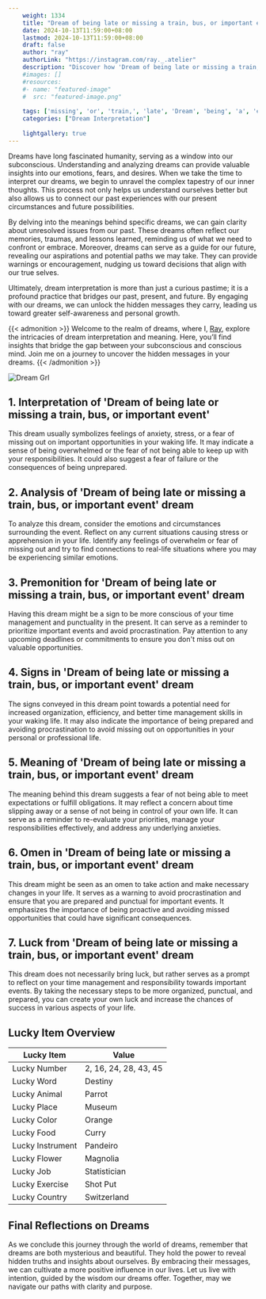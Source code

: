 ```yaml
---
    weight: 1334
    title: "Dream of being late or missing a train, bus, or important event"  # Assuming 'title' column exists
    date: 2024-10-13T11:59:00+08:00
    lastmod: 2024-10-13T11:59:00+08:00
    draft: false
    author: "ray"
    authorLink: "https://instagram.com/ray._.atelier"
    description: "Discover how 'Dream of being late or missing a train, bus, or important event' can interpret your future and uncover its significant meanings in your life."
    #images: []
    #resources:
    #- name: "featured-image"
    #  src: "featured-image.png"
    
    tags: ['missing', 'or', 'train,', 'late', 'Dream', 'being', 'a', 'event', 'of', 'bus,', 'important']
    categories: ["Dream Interpretation"]
    
    lightgallery: true
---
```

    
Dreams have long fascinated humanity, serving as a window into our subconscious. Understanding and analyzing dreams can provide valuable insights into our emotions, fears, and desires. When we take the time to interpret our dreams, we begin to unravel the complex tapestry of our inner thoughts. This process not only helps us understand ourselves better but also allows us to connect our past experiences with our present circumstances and future possibilities.

By delving into the meanings behind specific dreams, we can gain clarity about unresolved issues from our past. These dreams often reflect our memories, traumas, and lessons learned, reminding us of what we need to confront or embrace. Moreover, dreams can serve as a guide for our future, revealing our aspirations and potential paths we may take. They can provide warnings or encouragement, nudging us toward decisions that align with our true selves.

Ultimately, dream interpretation is more than just a curious pastime; it is a profound practice that bridges our past, present, and future. By engaging with our dreams, we can unlock the hidden messages they carry, leading us toward greater self-awareness and personal growth.

{{< admonition >}}
Welcome to the realm of dreams, where I, [Ray](https://instagram.com/ray._.atelier), explore the intricacies of dream interpretation and meaning. Here, you’ll find insights that bridge the gap between your subconscious and conscious mind. Join me on a journey to uncover the hidden messages in your dreams.
{{< /admonition >}}

![Dream Grl](https://cdn.pixabay.com/photo/2017/11/02/03/35/gothic-2910057_1280.jpg "Dream Grl")

## 1. Interpretation of 'Dream of being late or missing a train, bus, or important event'

This dream usually symbolizes feelings of anxiety, stress, or a fear of missing out on important opportunities in your waking life. It may indicate a sense of being overwhelmed or the fear of not being able to keep up with your responsibilities. It could also suggest a fear of failure or the consequences of being unprepared.

## 2. Analysis of 'Dream of being late or missing a train, bus, or important event' dream

To analyze this dream, consider the emotions and circumstances surrounding the event. Reflect on any current situations causing stress or apprehension in your life. Identify any feelings of overwhelm or fear of missing out and try to find connections to real-life situations where you may be experiencing similar emotions.

## 3. Premonition for 'Dream of being late or missing a train, bus, or important event' dream

Having this dream might be a sign to be more conscious of your time management and punctuality in the present. It can serve as a reminder to prioritize important events and avoid procrastination. Pay attention to any upcoming deadlines or commitments to ensure you don't miss out on valuable opportunities.

## 4. Signs in 'Dream of being late or missing a train, bus, or important event' dream

The signs conveyed in this dream point towards a potential need for increased organization, efficiency, and better time management skills in your waking life. It may also indicate the importance of being prepared and avoiding procrastination to avoid missing out on opportunities in your personal or professional life.

## 5. Meaning of 'Dream of being late or missing a train, bus, or important event' dream

The meaning behind this dream suggests a fear of not being able to meet expectations or fulfill obligations. It may reflect a concern about time slipping away or a sense of not being in control of your own life. It can serve as a reminder to re-evaluate your priorities, manage your responsibilities effectively, and address any underlying anxieties.

## 6. Omen in 'Dream of being late or missing a train, bus, or important event' dream

This dream might be seen as an omen to take action and make necessary changes in your life. It serves as a warning to avoid procrastination and ensure that you are prepared and punctual for important events. It emphasizes the importance of being proactive and avoiding missed opportunities that could have significant consequences.

## 7. Luck from 'Dream of being late or missing a train, bus, or important event' dream

This dream does not necessarily bring luck, but rather serves as a prompt to reflect on your time management and responsibility towards important events. By taking the necessary steps to be more organized, punctual, and prepared, you can create your own luck and increase the chances of success in various aspects of your life.

## Lucky Item Overview
| Lucky Item          | Value              |
|---------------|--------------------|
| Lucky Number        | 2, 16, 24, 28, 43, 45  |
| Lucky Word          | Destiny |
| Lucky Animal        | Parrot |
| Lucky Place         | Museum     |
| Lucky Color         | Orange     |
| Lucky Food          | Curry      |
| Lucky Instrument    | Pandeiro |
| Lucky Flower        | Magnolia    |
| Lucky Job           | Statistician       |
| Lucky Exercise      | Shot Put  |
| Lucky Country       | Switzerland    |


##  Final Reflections on Dreams

As we conclude this journey through the world of dreams, remember that dreams are both mysterious and beautiful. They hold the power to reveal hidden truths and insights about ourselves. By embracing their messages, we can cultivate a more positive influence in our lives. Let us live with intention, guided by the wisdom our dreams offer. Together, may we navigate our paths with clarity and purpose.
